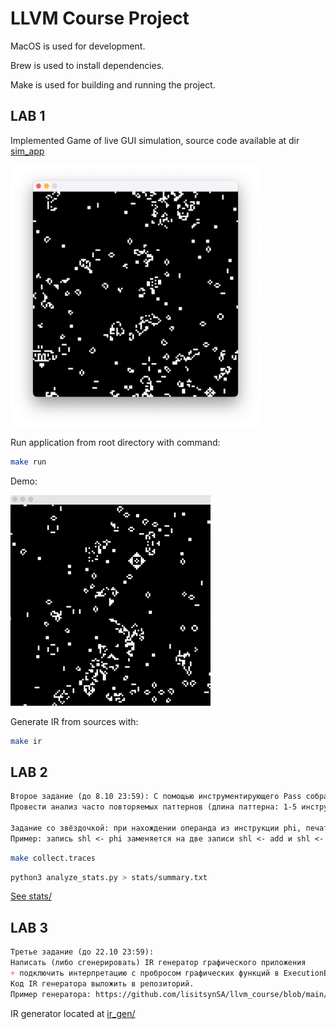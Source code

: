 # LLVM Course Project

MacOS is used for development.

Brew is used to install dependencies.

Make is used for building and running the project.

## LAB 1

Implemented Game of live GUI simulation, source code available at dir [sim_app](sim_app/)

<img src="pics/img.png" alt="demo" style="width:400px; height:auto;">

Run application from root directory with command:

```bash
make run
```

Demo:

![demo1](pics/game-of-live-demo.gif)

Generate IR from sources with:

```bash
make ir
```

## LAB 2

```md
Второе задание (до 8.10 23:59): С помощью инструментирующего Pass собрать (в рантайме) трассу исполненных IR инструкций / трассу использования инструкций (User <- Operand) графического приложения (только для логического модуля - app.c) на -O1/2/3/s (пропуская User, если это phi*). Код Pass выложить в репозиторий.
Провести анализ часто повторяемых паттернов (длина паттерна: 1-5 инструкций). Собранную статистику выложить в репозиторий.

Задание со звёздочкой: при нахождении операнда из инструкции phi, печатать инструкции, используемые в операндах phi.
Пример: запись shl <- phi заменяется на две записи shl <- add и shl <- sub, если этот phi  использует в качестве операндов add и  sub.
```

```bash
make collect.traces
```

```bash
python3 analyze_stats.py > stats/summary.txt
```

[See stats/](stats/)

## LAB 3

```md
Третье задание (до 22.10 23:59):
Написать (либо сгенерировать) IR генератор графического приложения
+ подключить интерпретацию с пробросом графических функций в ExecutionEngine.
Код IR генератора выложить в репозиторий.
Пример генератора: https://github.com/lisitsynSA/llvm_course/blob/main/SDL/IRGen/app_ir_gen.cpp
```

IR generator located at [ir_gen/](ir_gen/)
